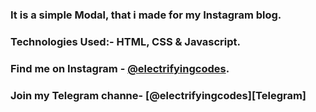 ### It is a simple Modal, that i made for my Instagram blog.

### Technologies Used:- HTML, CSS & Javascript.

### Find me on Instagram - [@electrifyingcodes][Instagram].
### Join my Telegram channe- [@electrifyingcodes][Telegram]
[Instagram]: https://www.instagram.com/electrifyingcodes